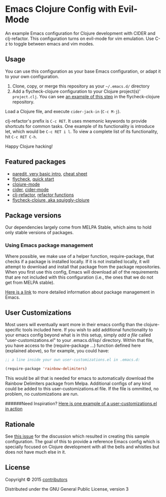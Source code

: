 # Emacs Clojure Config with Evil-Mode

An example Emacs configuration for Clojure development with CIDER and clj-refactor. This configuration turns on evil-mode for vim emulation.  Use C-z to toggle between emacs and vim modes.

## Usage

You can use this configuration as your base Emacs configuration, or adapt it to your own configuration.

1. Clone, copy, or merge this repository as your `~/.emacs.d/` directory
2. Add a flycheck-clojure configuration to your Clojure project(s)' `project.clj`. You can see [an example of this step](https://github.com/clojure-emacs/squiggly-clojure/blob/master/sample-project/project.clj) in the flycheck-clojure repository.

Load a Clojure file, and execute `cider-jack-in` (`C-c M-j`).

clj-refactor's prefix is `C-c RET`. It uses mnemonic keywords to provide shortcuts for common tasks. One example of its functionality is introduce let, which would be `C-c RET i l`. To view a complete list of its functionality, hit `C-c RET C-h`.

Happy Clojure hacking!

## Featured packages

* [paredit, very basic intro](http://www.braveclojure.com/using-emacs-with-clojure/#5__Paredit), [cheat sheet](https://github.com/joelittlejohn/paredit-cheatsheet)
* [flycheck](http://www.flycheck.org/), [quick start](http://www.flycheck.org/en/latest/guide/quickstart.html)
* [clojure-mode](https://github.com/clojure-emacs/clojure-mode)
* [cider](https://github.com/clojure-emacs/cider), [cider-mode](https://github.com/clojure-emacs/cider#cider-mode)
* [clj-refactor](https://github.com/clojure-emacs/clj-refactor.el), [refactor functions](https://github.com/clojure-emacs/clj-refactor.el#usage)
* [flycheck-clojure, aka squiggly-clojure](https://github.com/clojure-emacs/squiggly-clojure)

## Package versions

Our dependencies largely come from MELPA Stable, which aims to hold only stable versions of packages.

### Using Emacs package management

Where possible, we make use of a helper function, require-package, that checks if a package is installed locally. If it is not installed locally, it will attempt to download and install that package from the package repositories. When you first use this config, Emacs will download all of the requirements that are not included with this configuration (i.e., the ones that we do not get from MELPA stable).

[Here is a link](http://ergoemacs.org/emacs/emacs_package_system.html) to more detailed information about package management in Emacs.

## User Customizations

Most users will eventually want more in their emacs config than the clojure-specific tools included here. If you wish to add additional functionality to your emacs config beyond what is in this setup, simply *add a file* called "user-customizations.el" to your .emacs.d/lisp/ directory. Within that file, you have access to the (require-package ...) function defined here (explained above), so for example, you could have:

```el
;; a line inside your own user-customizations.el in .emacs.d:

(require-package 'rainbow-delimiters)
```

This would be all that is needed for emacs to automatically download the Rainbow Delimiters package from Melpa. Additional configs of any kind could be added to this user-customizations.el file. If the file is ommitted, no problem, no customizations are run.

######Need Inspiration? [Here is one example of a user-customizations.el in action](https://github.com/hellofunk/example-config)

## Rationale

See [this issue](https://github.com/clojure-emacs/clj-refactor.el/issues/110) for the discussion which resulted in creating this sample configuration. The goal of this to provide a reference Emacs config which is specially focused on Clojure development with all the bells and whistles but does not have much else in it.

## License

Copyright © 2015 [contributors](https://github.com/clojure-emacs/example-config/graphs/contributors)

Distributed under the GNU General Public License, version 3
